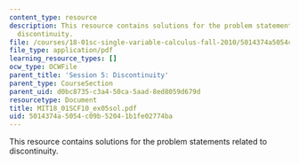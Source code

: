 ```yaml
---
content_type: resource
description: This resource contains solutions for the problem statements related to
  discontinuity.
file: /courses/18-01sc-single-variable-calculus-fall-2010/5014374a5054c09b52041b1fe02774ba_MIT18_01SCF10_ex05sol.pdf
file_type: application/pdf
learning_resource_types: []
ocw_type: OCWFile
parent_title: 'Session 5: Discontinuity'
parent_type: CourseSection
parent_uid: d0bc8735-c3a4-50ca-5aad-8ed8059d679d
resourcetype: Document
title: MIT18_01SCF10_ex05sol.pdf
uid: 5014374a-5054-c09b-5204-1b1fe02774ba
---
```

This resource contains solutions for the problem statements related to discontinuity.
